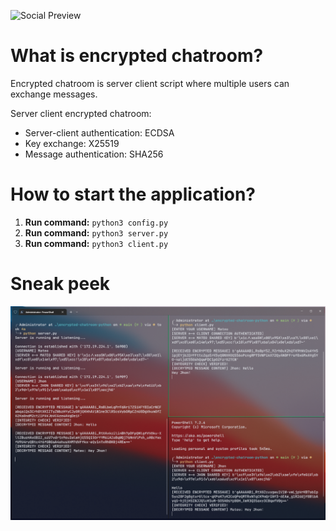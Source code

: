 ![Social Preview](https://user-images.githubusercontent.com/57192709/226386242-d5115c0d-4c5b-481f-b655-3e5218611476.png)

# What is encrypted chatroom?
Encrypted chatroom is server client script where multiple users can exchange messages.

Server client encrypted chatroom:
* Server-client authentication: ECDSA
* Key exchange: X25519
* Message authentication: SHA256

# How to start the application?
1. **Run command:** `python3 config.py`
2. **Run command:** `python3 server.py`
3. **Run command:** `python3 client.py`

# Sneak peek
![Chatroom](showcase/chatroom.PNG)
